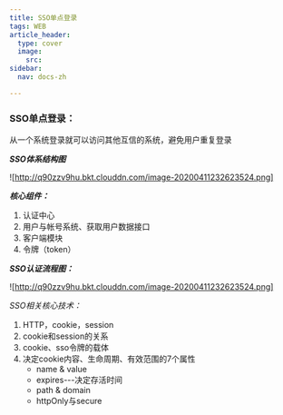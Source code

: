 ```yaml
---
title: SSO单点登录
tags: WEB
article_header:
  type: cover
  image:
    src: 
sidebar:
  nav: docs-zh

---
```


### **SSO单点登录：**

从一个系统登录就可以访问其他互信的系统，避免用户重复登录

***SSO体系结构图***

 ![http://q90zzv9hu.bkt.clouddn.com/image-20200411232623524.png]

***核心组件：***

1. 认证中心
2. 用户与帐号系统、获取用户数据接口
3. 客户端模块
4. 令牌（token）



***SSO认证流程图：***

![http://q90zzv9hu.bkt.clouddn.com/image-20200411232623524.png]

*SSO相关核心技术：*

1. HTTP，cookie，session
2. cookie和session的关系
3. cookie、sso令牌的载体
4. 决定cookie内容、生命周期、有效范围的7个属性
   - name & value
   - expires---决定存活时间
   - path & domain
   - httpOnly与secure